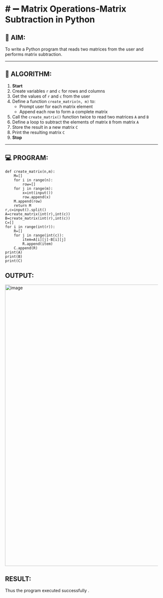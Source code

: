 # # ➖ Matrix Operations-Matrix Subtraction in Python

## 🎯 AIM:
To write a Python program that reads two matrices from the user and performs matrix subtraction.

---

## 🧠 ALGORITHM:

1. **Start**
2. Create variables `r` and `c` for rows and columns
3. Get the values of `r` and `c` from the user
4. Define a function `create_matrix(n, m)` to:
   - Prompt user for each matrix element
   - Append each row to form a complete matrix
5. Call the `create_matrix()` function twice to read two matrices `A` and `B`
6. Define a loop to subtract the elements of matrix `B` from matrix `A`
7. Store the result in a new matrix `C`
8. Print the resulting matrix `C`
9. **Stop**

---

## 💻 PROGRAM:
    def create_matrix(n,m):
        M=[]
        for i in range(n):
            row=[]
        for j in range(m):
            x=int(input())
            row.append(x)
        M.append(row)
        return M 
    r,c=input().split()
    A=create_matrix(int(r),int(c))
    B=create_matrix(int(r),int(c))
    C=[]
    for i in range(int(r)):
        R=[]
        for j in range(int(c)):
            item=A[i][j]-B[i][j]
            R.append(item)
        C.append(R)
    print(A)
    print(B)
    print(C)

## OUTPUT:
<img width="1133" height="927" alt="image" src="https://github.com/user-attachments/assets/b2f3ba46-4a45-439f-9491-35b0f012310d" />

## RESULT:
Thus the program executed successfully .
